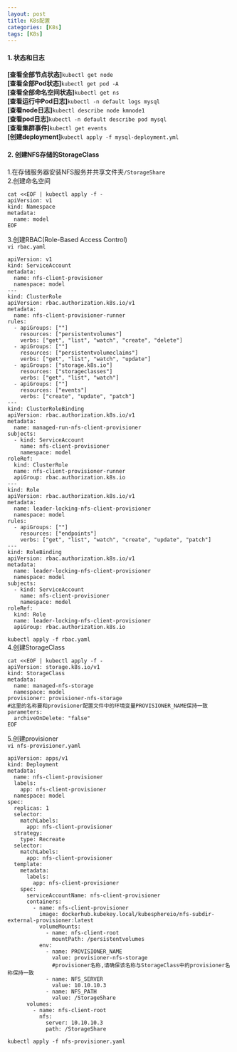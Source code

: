 ```yaml
---
layout: post
title: K8s配置
categories: [K8s]
tags: [K8s]
---
```

#### 1. 状态和日志
**[查看全部节点状态]**`kubectl get node`  
**[查看全部Pod状态]**`kubectl get pod -A`  
**[查看全部命名空间状态]**`kubectl get ns`  
**[查看运行中Pod日志]**`kubectl -n default logs mysql`  
**[查看node日志]**`kubectl describe node kmnode1`  
**[查看pod日志]**`kubectl -n default describe pod mysql`  
**[查看集群事件]**`kubectl get events`  
**[创建deployment]**`kubectl apply -f mysql-deployment.yml`  
<!-- more -->
#### 2. 创建NFS存储的StorageClass
1.在存储服务器安装NFS服务并共享文件夹`/StorageShare`  
2.创建命名空间  
```
cat <<EOF | kubectl apply -f -
apiVersion: v1
kind: Namespace
metadata:
  name: model
EOF
```
3.创建RBAC(Role-Based Access Control)  
`vi rbac.yaml`  
```
apiVersion: v1
kind: ServiceAccount
metadata:
  name: nfs-client-provisioner
  namespace: model
---
kind: ClusterRole
apiVersion: rbac.authorization.k8s.io/v1
metadata:
  name: nfs-client-provisioner-runner
rules:
  - apiGroups: [""]
    resources: ["persistentvolumes"]
    verbs: ["get", "list", "watch", "create", "delete"]
  - apiGroups: [""]
    resources: ["persistentvolumeclaims"]
    verbs: ["get", "list", "watch", "update"]
  - apiGroups: ["storage.k8s.io"]
    resources: ["storageclasses"]
    verbs: ["get", "list", "watch"]
  - apiGroups: [""]
    resources: ["events"]
    verbs: ["create", "update", "patch"]
---
kind: ClusterRoleBinding
apiVersion: rbac.authorization.k8s.io/v1
metadata:
  name: managed-run-nfs-client-provisioner
subjects:
  - kind: ServiceAccount
    name: nfs-client-provisioner
    namespace: model
roleRef:
  kind: ClusterRole
  name: nfs-client-provisioner-runner
  apiGroup: rbac.authorization.k8s.io
---
kind: Role
apiVersion: rbac.authorization.k8s.io/v1
metadata:
  name: leader-locking-nfs-client-provisioner
  namespace: model
rules:
  - apiGroups: [""]
    resources: ["endpoints"]
    verbs: ["get", "list", "watch", "create", "update", "patch"]
---
kind: RoleBinding
apiVersion: rbac.authorization.k8s.io/v1
metadata:
  name: leader-locking-nfs-client-provisioner
  namespace: model
subjects:
  - kind: ServiceAccount
    name: nfs-client-provisioner
    namespace: model
roleRef:
  kind: Role
  name: leader-locking-nfs-client-provisioner
  apiGroup: rbac.authorization.k8s.io
```
`kubectl apply -f rbac.yaml`  
4.创建StorageClass  
```
cat <<EOF | kubectl apply -f -
apiVersion: storage.k8s.io/v1
kind: StorageClass
metadata:
  name: managed-nfs-storage
  namespace: model
provisioner: provisioner-nfs-storage
#这里的名称要和provisioner配置文件中的环境变量PROVISIONER_NAME保持一致
parameters:
  archiveOnDelete: "false"
EOF
```
5.创建provisioner  
`vi nfs-provisioner.yaml`  
```
apiVersion: apps/v1
kind: Deployment
metadata:
  name: nfs-client-provisioner
  labels:
    app: nfs-client-provisioner
  namespace: model
spec:
  replicas: 1
  selector:
    matchLabels:
      app: nfs-client-provisioner
  strategy:
    type: Recreate
  selector:
    matchLabels:
      app: nfs-client-provisioner
  template:
    metadata:
      labels:
        app: nfs-client-provisioner
    spec:
      serviceAccountName: nfs-client-provisioner
      containers:
        - name: nfs-client-provisioner
          image: dockerhub.kubekey.local/kubesphereio/nfs-subdir-external-provisioner:latest
          volumeMounts:
            - name: nfs-client-root
              mountPath: /persistentvolumes
          env:
            - name: PROVISIONER_NAME
              value: provisioner-nfs-storage
              #provisioner名称,请确保该名称与StorageClass中的provisioner名称保持一致
            - name: NFS_SERVER
              value: 10.10.10.3
            - name: NFS_PATH
              value: /StorageShare
      volumes:
        - name: nfs-client-root
          nfs:
            server: 10.10.10.3
            path: /StorageShare
```
`kubectl apply -f nfs-provisioner.yaml`  
